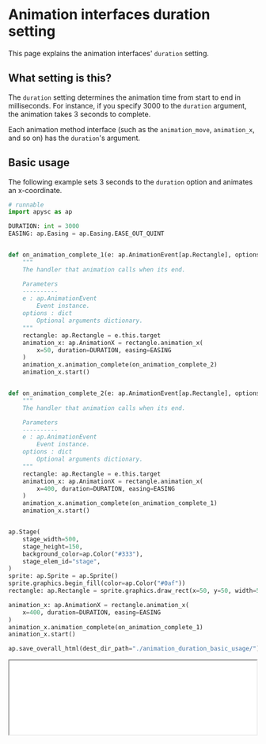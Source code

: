 # Animation interfaces duration setting

This page explains the animation interfaces' `duration` setting.

## What setting is this?

The `duration` setting determines the animation time from start to end in milliseconds. For instance, if you specify 3000 to the `duration` argument, the animation takes 3 seconds to complete.

Each animation method interface (such as the `animation_move`, `animation_x`, and so on) has the `duration`'s argument.

## Basic usage

The following example sets 3 seconds to the `duration` option and animates an x-coordinate.

```py
# runnable
import apysc as ap

DURATION: int = 3000
EASING: ap.Easing = ap.Easing.EASE_OUT_QUINT


def on_animation_complete_1(e: ap.AnimationEvent[ap.Rectangle], options: dict) -> None:
    """
    The handler that animation calls when its end.

    Parameters
    ----------
    e : ap.AnimationEvent
        Event instance.
    options : dict
        Optional arguments dictionary.
    """
    rectangle: ap.Rectangle = e.this.target
    animation_x: ap.AnimationX = rectangle.animation_x(
        x=50, duration=DURATION, easing=EASING
    )
    animation_x.animation_complete(on_animation_complete_2)
    animation_x.start()


def on_animation_complete_2(e: ap.AnimationEvent[ap.Rectangle], options: dict) -> None:
    """
    The handler that animation calls when its end.

    Parameters
    ----------
    e : ap.AnimationEvent
        Event instance.
    options : dict
        Optional arguments dictionary.
    """
    rectangle: ap.Rectangle = e.this.target
    animation_x: ap.AnimationX = rectangle.animation_x(
        x=400, duration=DURATION, easing=EASING
    )
    animation_x.animation_complete(on_animation_complete_1)
    animation_x.start()


ap.Stage(
    stage_width=500,
    stage_height=150,
    background_color=ap.Color("#333"),
    stage_elem_id="stage",
)
sprite: ap.Sprite = ap.Sprite()
sprite.graphics.begin_fill(color=ap.Color("#0af"))
rectangle: ap.Rectangle = sprite.graphics.draw_rect(x=50, y=50, width=50, height=50)

animation_x: ap.AnimationX = rectangle.animation_x(
    x=400, duration=DURATION, easing=EASING
)
animation_x.animation_complete(on_animation_complete_1)
animation_x.start()

ap.save_overall_html(dest_dir_path="./animation_duration_basic_usage/")
```

<iframe src="static/animation_duration_basic_usage/index.html" width="500" height="150"></iframe>
